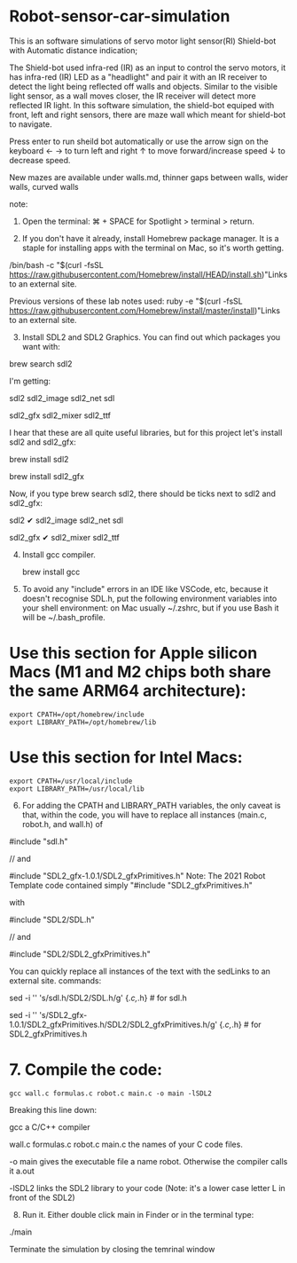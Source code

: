 # Robot-sensor-car-simulation
This is an software simulations of servo motor light sensor(RI) Shield-bot with Automatic distance indication;

The Shield-bot used infra-red (IR) as an input to control the servo motors, it has infra-red (IR) LED as a "headlight" 
and pair it with an IR receiver to detect the light being reflected off walls and objects. 
Similar to the visible light sensor, as a wall moves closer, the IR receiver will detect more reflected IR light.
In this software simulation, the shield-bot equiped with front, left and right sensors, there are maze wall which meant for shield-bot to navigate. 

Press enter to run sheild bot automatically or use the arrow sign on the keyboard ← → to turn left and right ↑ to move forward/increase speed ↓ to decrease speed.

New mazes are available under walls.md, thinner gaps between walls, wider walls, curved walls

note: 
1. Open the terminal: ⌘ + SPACE for Spotlight > terminal > return.

2. If you don't have it already, install Homebrew package manager. It is a staple for installing apps with the terminal on Mac, so it's worth getting.

/bin/bash -c "$(curl -fsSL https://raw.githubusercontent.com/Homebrew/install/HEAD/install.sh)"Links to an external site.

Previous versions of these lab notes used: ruby -e "$(curl -fsSL https://raw.githubusercontent.com/Homebrew/install/master/install)"Links to an external site.

3. Install SDL2 and SDL2 Graphics. You can find out which packages you want with:

  brew search sdl2

I'm getting:

sdl2        sdl2_image    sdl2_net    sdl

sdl2_gfx    sdl2_mixer    sdl2_ttf

I hear that these are all quite useful libraries, but for this project let's install sdl2 and sdl2_gfx:

  brew install sdl2

  brew install sdl2_gfx

Now, if you type brew search sdl2, there should be ticks next to sdl2 and sdl2_gfx:

sdl2 ✔      sdl2_image    sdl2_net    sdl

sdl2_gfx ✔  sdl2_mixer    sdl2_ttf

4. Install gcc compiler.

    brew install gcc

5. To avoid any "include" errors in an IDE like VSCode, etc, because it doesn't recognise SDL.h, put the following environment variables into your shell environment: on Mac usually ~/.zshrc, but if you use Bash it will be ~/.bash_profile.

# Use this section for Apple silicon Macs (M1 and M2 chips both share the same ARM64 architecture):
    export CPATH=/opt/homebrew/include
    export LIBRARY_PATH=/opt/homebrew/lib

# Use this section for Intel Macs:
    export CPATH=/usr/local/include
    export LIBRARY_PATH=/usr/local/lib

6. For adding the CPATH and LIBRARY_PATH variables, the only caveat is that, within the code, you will have to replace all instances (main.c, robot.h, and wall.h) of

#include "sdl.h"

// and

#include "SDL2_gfx-1.0.1/SDL2_gfxPrimitives.h"          Note: The 2021 Robot Template code contained simply "#include "SDL2_gfxPrimitives.h"

with

#include "SDL2/SDL.h"

// and

#include "SDL2/SDL2_gfxPrimitives.h"

You can quickly replace all instances of the text with the sedLinks to an external site. commands:

sed -i '' 's/sdl.h/SDL2\/SDL.h/g' {*.c,*.h} # for sdl.h

sed -i '' 's/SDL2_gfx-1.0.1\/SDL2_gfxPrimitives.h/SDL2\/SDL2_gfxPrimitives.h/g' {*.c,*.h} # for SDL2_gfxPrimitives.h

# 7. Compile the code:
    gcc wall.c formulas.c robot.c main.c -o main -lSDL2

Breaking this line down:

gcc a C/C++ compiler

wall.c formulas.c robot.c main.c the names of your C code files.

-o main gives the executable file a name robot. Otherwise the compiler calls it a.out

-lSDL2 links the SDL2 library to your code (Note: it's a lower case letter L in front of the SDL2)

8. Run it. Either double click main in Finder or in the terminal type:

./main

Terminate the simulation by closing the temrinal window